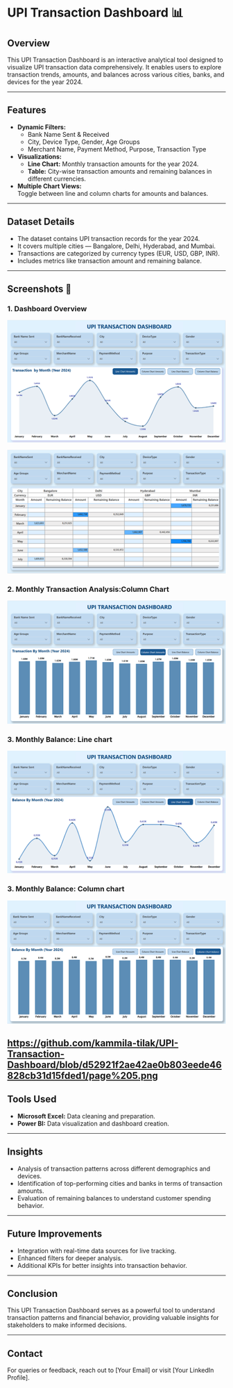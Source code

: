 # UPI Transaction Dashboard 📊

## Overview
This UPI Transaction Dashboard is an interactive analytical tool designed to visualize UPI transaction data comprehensively. It enables users to explore transaction trends, amounts, and balances across various cities, banks, and devices for the year 2024.

---

## Features
- **Dynamic Filters:**  
  - Bank Name Sent & Received  
  - City, Device Type, Gender, Age Groups  
  - Merchant Name, Payment Method, Purpose, Transaction Type  
- **Visualizations:**  
  - **Line Chart:** Monthly transaction amounts for the year 2024.  
  - **Table:** City-wise transaction amounts and remaining balances in different currencies.  
- **Multiple Chart Views:**  
  Toggle between line and column charts for amounts and balances.  

---

## Dataset Details
- The dataset contains UPI transaction records for the year 2024.  
- It covers multiple cities — Bangalore, Delhi, Hyderabad, and Mumbai.  
- Transactions are categorized by currency types (EUR, USD, GBP, INR).  
- Includes metrics like transaction amount and remaining balance.  

---

## Screenshots 📸
### 1. Dashboard Overview  
![Dashboard Overview](https://github.com/kammila-tilak/UPI-Transaction-Dashboard/blob/d52921f2ae42ae0b803eede46828cb31d15fded1/Page%201.png)

![Dashboard Overview](https://github.com/kammila-tilak/UPI-Transaction-Dashboard/blob/d52921f2ae42ae0b803eede46828cb31d15fded1/Page%202.png)


### 2. Monthly Transaction Analysis:Column Chart  
![Monthly Transactions](https://github.com/kammila-tilak/UPI-Transaction-Dashboard/blob/d52921f2ae42ae0b803eede46828cb31d15fded1/page%203.png)

### 3. Monthly Balance: Line chart  
![image-alt](https://github.com/kammila-tilak/UPI-Transaction-Dashboard/blob/d52921f2ae42ae0b803eede46828cb31d15fded1/page%204.png)

### 3. Monthly Balance: Column chart  
![image-alt](https://github.com/kammila-tilak/UPI-Transaction-Dashboard/blob/d52921f2ae42ae0b803eede46828cb31d15fded1/page%205.png)

https://github.com/kammila-tilak/UPI-Transaction-Dashboard/blob/d52921f2ae42ae0b803eede46828cb31d15fded1/page%205.png
---

## Tools Used
- **Microsoft Excel:** Data cleaning and preparation.  
- **Power BI:** Data visualization and dashboard creation.  

---

## Insights
- Analysis of transaction patterns across different demographics and devices.  
- Identification of top-performing cities and banks in terms of transaction amounts.  
- Evaluation of remaining balances to understand customer spending behavior.  

---

## Future Improvements
- Integration with real-time data sources for live tracking.  
- Enhanced filters for deeper analysis.  
- Additional KPIs for better insights into transaction behavior.

---

## Conclusion
This UPI Transaction Dashboard serves as a powerful tool to understand transaction patterns and financial behavior, providing valuable insights for stakeholders to make informed decisions.

---

## Contact
For queries or feedback, reach out to [Your Email] or visit [Your LinkedIn Profile].
